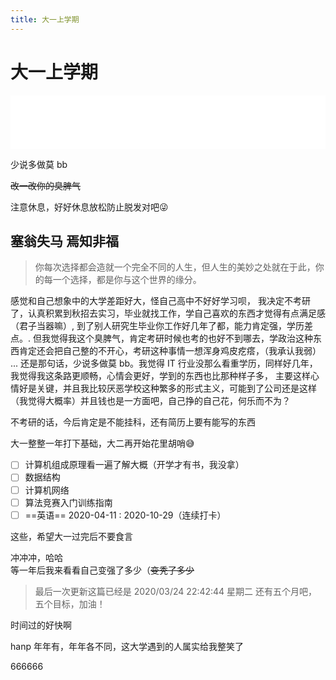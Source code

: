 ```yaml
---
title: 大一上学期
---
```


# 大一上学期

<iframe frameborder="no" border="0" marginwidth="0" marginheight="0" width=100% height=86 src="//music.163.com/outchain/player?type=2&id=326719&auto=1&height=66"></iframe>

少说多做莫 bb

~~改一改你的臭脾气~~

注意休息，好好休息放松防止脱发对吧😜

## 塞翁失马 焉知非福

> 你每次选择都会造就一个完全不同的人生，但人生的美妙之处就在于此，你的每一个选择，都是你与这个世界的缘分。

感觉和自己想象中的大学差距好大，怪自己高中不好好学习呗，
我决定不考研了，认真积累到秋招去实习，毕业就找工作，学自己喜欢的东西才觉得有点满足感（君子当器嘛）, 到了别人研究生毕业你工作好几年了都，能力肯定强，学历差点。. 但我觉得我这个臭脾气，肯定考研时候也考的也好不到哪去，学政治这种东西肯定还会把自己整的不开心，考研这种事情一想浑身鸡皮疙瘩，（我承认我弱） ... 还是那句话，少说多做莫 bb。我觉得 IT 行业没那么看重学历，同样好几年，我觉得我这条路更顺畅，心情会更好，学到的东西也比那种样子多，
主要这样心情好是关键，并且我比较厌恶学校这种繁多的形式主义，可能到了公司还是这样（我觉得大概率）并且钱也是一方面吧，自己挣的自己花，何乐而不为？

不考研的话，今后肯定是不能挂科，还有简历上要有能写的东西

大一整整一年打下基础，大二再开始花里胡哨😅

* [ ] 计算机组成原理看一遍了解大概（开学才有书，我没拿）
* [ ] 数据结构
* [ ] 计算机网络
* [ ] 算法竞赛入门训练指南
* [ ] ==英语== 2020-04-11 : 2020-10-29（连续打卡）

这些，希望大一过完后不要食言

冲冲冲，哈哈  
等一年后我来看看自己变强了多少（~~变秃了多少~~

> 最后一次更新这篇已经是 2020/03/24 22:42:44 星期二 还有五个月吧，五个目标，加油！

时间过的好快啊

hanp 年年有，年年各不同，这大学遇到的人属实给我整笑了

666666


